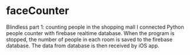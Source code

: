 # faceCounter
Blindless part 1: counting people in the shopping mall
I connected Python people counter with firebase realtime database.
When the program is stopped, the number of people in each room is saved to the firebase database.
The data from database is then received by iOS app.